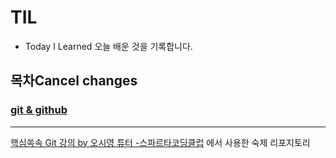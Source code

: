 # TIL

- Today I Learned 오늘 배운 것을 기록합니다.

## 목차Cancel changes

### [git & github](/git-and-github)

---

[핵심쏙속 Git 강의 by 오시영 튜터 -스파르타코딩클럽](https://spartacodingclub.kr/online/git) 에서 사용한 숙제 리포지토리

